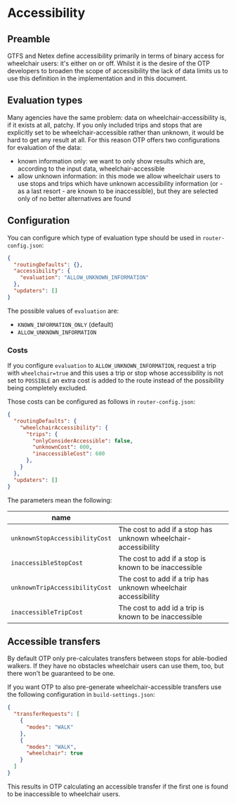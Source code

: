 # Accessibility

## Preamble

GTFS and Netex define accessibility primarily in terms of binary access for wheelchair users: it's
either on or off. Whilst it is the desire of the OTP developers to broaden the scope of
accessibility the lack of data limits us to use this definition in the implementation and in this
document.

## Evaluation types

Many agencies have the same problem: data on wheelchair-accessibility is, if it exists at all,
patchy. If you only included trips and stops that are explicitly set to be wheelchair-accessible
rather than unknown, it would be hard to get any result at all. For this reason OTP offers two
configurations for evaluation of the data:

- known information only: we want to only show results which are, according to the input data,
  wheelchair-accessible
- allow unknown information: in this mode we allow wheelchair users to use stops and trips which
  have unknown accessibility information (or - as a last resort - are known to be inaccessible), but
  they are selected only of no better alternatives are found

## Configuration

You can configure which type of evaluation type should be used in `router-config.json`:

```json
{
  "routingDefaults": {},
  "accessibility": {
    "evaluation": "ALLOW_UNKNOWN_INFORMATION"
  },
  "updaters": []
}

```

The possible values of `evaluation` are:

- `KNOWN_INFORMATION_ONLY` (default)
- `ALLOW_UNKNOWN_INFORMATION`

### Costs

If you configure `evaluation` to `ALLOW_UNKNOWN_INFORMATION`, request a trip with `wheelchair=true`
and this uses a trip or stop whose accessibility is not set to `POSSIBLE` an extra cost is added to
the route instead of the possibility being completely excluded.

Those costs can be configured as follows in `router-config.json`:

```json
{
  "routingDefaults": {
    "wheelchairAccessibility": {
      "trips": {
        "onlyConsiderAccessible": false,
        "unknownCost": 600,
        "inaccessibleCost": 600
      },
    }
  },
  "updaters": []
}
```

The parameters mean the following:

| name                           |                                                                |
|--------------------------------|----------------------------------------------------------------|
| `unknownStopAccessibilityCost` | The cost to add if a stop has unknown wheelchair-accessibility |
| `inaccessibleStopCost`         | The cost to add if a stop is known to be inaccessible          |
| `unknownTripAccessibilityCost` | The cost to add if a trip has unknown wheelchair accessibility |
| `inaccessibleTripCost`         | The cost to add id a trip is known to be inaccessible          |

## Accessible transfers

By default OTP only pre-calculates transfers between stops for able-bodied walkers. If they have no
obstacles wheelchair users can use them, too, but there won't be guaranteed to be one.

If you want OTP to also pre-generate wheelchair-accessible transfers use the following configuration
in `build-settings.json`:

```json
{
  "transferRequests": [
    {
      "modes": "WALK"
    },
    {
      "modes": "WALK",
      "wheelchair": true
    }
  ]
}
```

This results in OTP calculating an accessible transfer if the first one is found to be inaccessible
to wheelchair users.